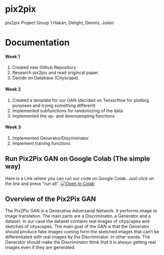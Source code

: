 # pix2pix
pix2pix Project Group 1 Hakan, Delight, Dennis, Julien

# Documentation<br />
#### Week 1<br />
1. Created new Github Repository. 
2. Research pix2pix and read origincal paper.
3. Decide on Database (Cityscape). 

#### Week 2<br />
1. Created a template for our GAN (decided on Tensorflow for plotting purposes and trying something different)
2. Implemented subfunctions for randomizing of the data
3. Implemented the up- and downsampling functions

#### Week 3<br />
1. Implemented Generator/Discriminator
2. Implement training functions

## Run Pix2Pix GAN on Google Colab (The simple way)
Here is a Link where you can run our code on Google Colab. Just click on the link and press "run all". [![Open In Colab](https://colab.research.google.com/assets/colab-badge.svg)](https://colab.research.google.com/github/HakanDeymeci/vanila-gan/blob/master/Generative_Adversarial_Networks_PyTorch.ipynb)

## Overview of the Pix2Pix GAN
The Pix2Pix GAN is a Generative Adversarial Network. It performs image to image translation. The main parts are a Discriminator, a Generator and a dataset. In our case the dataset contains real images of cityscapes and sketches of cityscapes. The main goal of the GAN is that the Generator should produce fake images coming form the sketched images that can’t be differentiated with real images by the Discriminator. In other words: The Generator should make the Discriminator think that it is always getting real images even if they are generated. 
